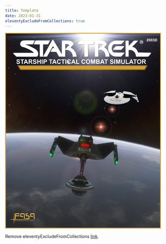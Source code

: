 ```yaml
---
title: Template
date: 2023-01-31
eleventyExcludeFromCollections: true
---
```

![FASATrek](/images/2003D.jpg) 

Remove eleventyExcludeFromCollections [link](https://). 